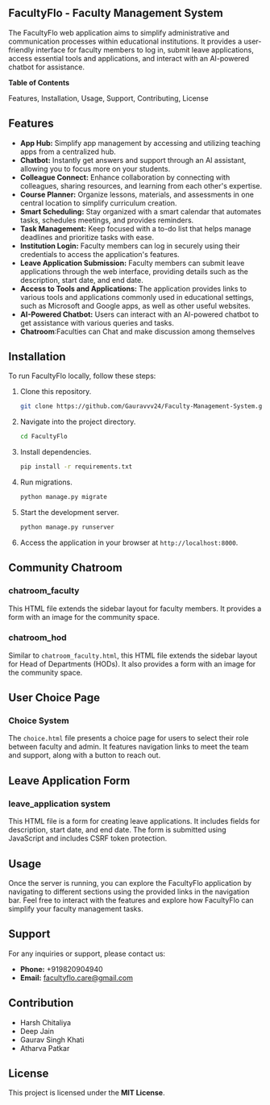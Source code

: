 ## FacultyFlo - Faculty Management System
The FacultyFlo web application aims to simplify administrative and communication processes within educational institutions. It provides a user-friendly interface for faculty members to log in, submit leave applications, access essential tools and applications, and interact with an AI-powered chatbot for assistance.

**Table of Contents**

Features,
Installation,
Usage,
Support,
Contributing,
License

## Features

- **App Hub:** Simplify app management by accessing and utilizing teaching apps from a centralized hub.
- **Chatbot:** Instantly get answers and support through an AI assistant, allowing you to focus more on your students.
- **Colleague Connect:** Enhance collaboration by connecting with colleagues, sharing resources, and learning from each other's expertise.
- **Course Planner:** Organize lessons, materials, and assessments in one central location to simplify curriculum creation.
- **Smart Scheduling:** Stay organized with a smart calendar that automates tasks, schedules meetings, and provides reminders.
- **Task Management:** Keep focused with a to-do list that helps manage deadlines and prioritize tasks with ease.
- **Institution Login:** Faculty members can log in securely using their credentials to access the application's features.
- **Leave Application Submission:** Faculty members can submit leave applications through the web interface, providing details such as the description, start date, and end date.
- **Access to Tools and Applications:** The application provides links to various tools and applications commonly used in educational settings, such as Microsoft and Google apps, as well as other useful websites.
- **AI-Powered Chatbot:** Users can interact with an AI-powered chatbot to get assistance with various queries and tasks.
- **Chatroom**:Faculties can Chat and make discussion among themselves 


## Installation

To run FacultyFlo locally, follow these steps:

1. Clone this repository.
   ```bash
   git clone https://github.com/Gauravvv24/Faculty-Management-System.git
   ```

2. Navigate into the project directory.
   ```bash
   cd FacultyFlo
   ```

3. Install dependencies.
   ```bash
   pip install -r requirements.txt
   ```

4. Run migrations.
   ```bash
   python manage.py migrate
   ```

5. Start the development server.
   ```bash
   python manage.py runserver
   ```

6. Access the application in your browser at `http://localhost:8000`.

## Community Chatroom

### chatroom_faculty
This HTML file extends the sidebar layout for faculty members. It provides a form with an image for the community space.

### chatroom_hod 
Similar to `chatroom_faculty.html`, this HTML file extends the sidebar layout for Head of Departments (HODs). It also provides a form with an image for the community space.

## User Choice Page

### Choice System
The `choice.html` file presents a choice page for users to select their role between faculty and admin. It features navigation links to meet the team and support, along with a button to reach out.

## Leave Application Form

### leave_application system
This HTML file is a form for creating leave applications. It includes fields for description, start date, and end date. The form is submitted using JavaScript and includes CSRF token protection.


## Usage

Once the server is running, you can explore the FacultyFlo application by navigating to different sections using the provided links in the navigation bar. Feel free to interact with the features and explore how FacultyFlo can simplify your faculty management tasks.

## Support

For any inquiries or support, please contact us:

- **Phone:** +919820904940
- **Email:** facultyflo.care@gmail.com

## Contribution

- Harsh Chitaliya
- Deep Jain 
- Gaurav Singh Khati
- Atharva Patkar


## License
This project is licensed under the **MIT License**.
